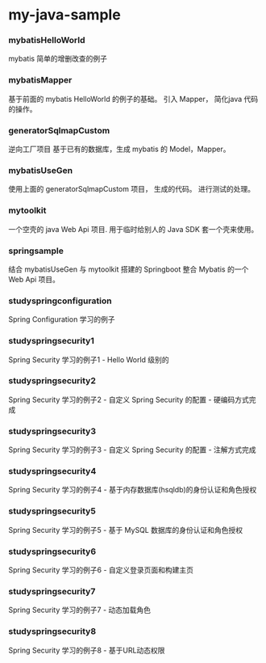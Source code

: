 # my-java-sample




### mybatisHelloWorld
mybatis 简单的增删改查的例子



### mybatisMapper
基于前面的 mybatis HelloWorld 的例子的基础。
引入 Mapper， 简化java 代码的操作。



### generatorSqlmapCustom
逆向工厂项目
基于已有的数据库，生成 mybatis 的 Model，Mapper。



### mybatisUseGen
使用上面的 generatorSqlmapCustom 项目， 生成的代码。
进行测试的处理。





### mytoolkit
一个空壳的 java Web Api 项目.
用于临时给别人的 Java SDK 套一个壳来使用。







### springsample
结合 mybatisUseGen 与 mytoolkit
搭建的 Springboot 整合 Mybatis 的一个 Web Api 项目。




### studyspringconfiguration
Spring Configuration 学习的例子 



### studyspringsecurity1
Spring Security 学习的例子1 - Hello World 级别的


### studyspringsecurity2
Spring Security 学习的例子2 - 自定义 Spring Security 的配置 - 硬编码方式完成


### studyspringsecurity3
Spring Security 学习的例子3 - 自定义 Spring Security 的配置 - 注解方式完成


### studyspringsecurity4
Spring Security 学习的例子4 - 基于内存数据库(hsqldb)的身份认证和角色授权


### studyspringsecurity5
Spring Security 学习的例子5 - 基于 MySQL 数据库的身份认证和角色授权


### studyspringsecurity6
Spring Security 学习的例子6 - 自定义登录页面和构建主页


### studyspringsecurity7
Spring Security 学习的例子7 - 动态加载角色


### studyspringsecurity8
Spring Security 学习的例子8 - 基于URL动态权限

